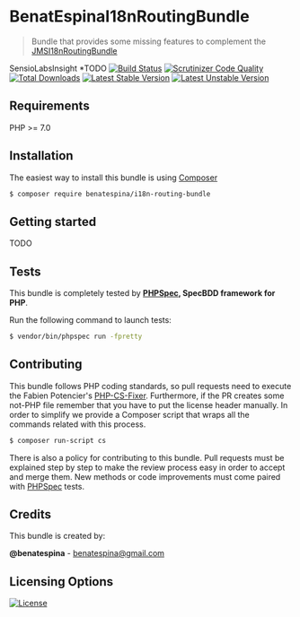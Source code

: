 # BenatEspinaI18nRoutingBundle
> Bundle that provides some missing features to complement the [JMSI18nRoutingBundle][1]

SensioLabsInsight *TODO
[![Build Status](https://travis-ci.org/benatespina/I18nRoutingBundle.svg?branch=master)](https://travis-ci.org/benatespina/I18nRoutingBundle)
[![Scrutinizer Code Quality](https://scrutinizer-ci.com/g/benatespina/I18nRoutingBundle/badges/quality-score.png?b=master)](https://scrutinizer-ci.com/g/benatespina/I18nRoutingBundle/?branch=master)
[![Total Downloads](https://poser.pugx.org/benatespina/i18n-routing-bundle/downloads)](https://packagist.org/packages/benatespina/i18n-routing-bundle)
[![Latest Stable Version](https://poser.pugx.org/benatespina/i18n-routing-bundle/v/stable.svg)](https://packagist.org/packages/benatespina/i18n-routing-bundle)
[![Latest Unstable Version](https://poser.pugx.org/benatespina/i18n-routing-bundle/v/unstable.svg)](https://packagist.org/packages/benatespina/i18n-routing-bundle)

## Requirements
PHP >= 7.0

## Installation
The easiest way to install this bundle is using [Composer][2]
```bash
$ composer require benatespina/i18n-routing-bundle
```

## Getting started
TODO

## Tests
This bundle is completely tested by **[PHPSpec][3], SpecBDD framework for PHP**.

Run the following command to launch tests:
```bash
$ vendor/bin/phpspec run -fpretty
```

## Contributing

This bundle follows PHP coding standards, so pull requests need to execute the Fabien Potencier's [PHP-CS-Fixer][4].
Furthermore, if the PR creates some not-PHP file remember that you have to put the license header manually. In order
to simplify we provide a Composer script that wraps all the commands related with this process.
```bash
$ composer run-script cs
```

There is also a policy for contributing to this bundle. Pull requests must be explained step by step to make the
review process easy in order to accept and merge them. New methods or code improvements must come paired with
[PHPSpec][3] tests.

## Credits
This bundle is created by:
>
**@benatespina** - [benatespina@gmail.com](mailto:benatespina@gmail.com)

## Licensing Options
[![License](https://poser.pugx.org/benatespina/i18n-routing-bundle/license.svg)](https://github.com/benatespina/I18nRoutingBundle/blob/master/LICENSE)

[1]: http://jmsyst.com/bundles/JMSI18nRoutingBundle
[2]: http://getcomposer.org
[3]: http://www.phpspec.net/en/stable/
[4]: http://cs.sensiolabs.org/
